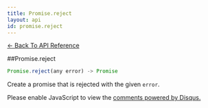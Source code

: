 ```yaml
---
title: Promise.reject
layout: api
id: promise.reject
---
```


[← Back To API Reference](/docs/api-reference.html)
<div class="api-code-section"><markdown>
##Promise.reject

```js
Promise.reject(any error) -> Promise
```


Create a promise that is rejected with the given `error`.
</markdown></div>

<div id="disqus_thread"></div>
<script type="text/javascript">
    var disqus_title = "Promise.reject";
    var disqus_shortname = "bluebirdjs";
    var disqus_identifier = "disqus-id-promise.reject";
    
    (function() {
        var dsq = document.createElement("script"); dsq.type = "text/javascript"; dsq.async = true;
        dsq.src = "//" + disqus_shortname + ".disqus.com/embed.js";
        (document.getElementsByTagName("head")[0] || document.getElementsByTagName("body")[0]).appendChild(dsq);
    })();
</script>
<noscript>Please enable JavaScript to view the <a href="https://disqus.com/?ref_noscript" rel="nofollow">comments powered by Disqus.</a></noscript>
